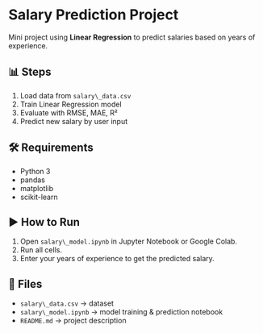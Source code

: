 # Salary Prediction Project

Mini project using **Linear Regression** to predict salaries based on years of experience.

## 📊 Steps
1. Load data from `salary\_data.csv`
2. Train Linear Regression model
3. Evaluate with RMSE, MAE, R²
4. Predict new salary by user input

## 🛠️ Requirements
- Python 3
- pandas
- matplotlib
- scikit-learn

## ▶️ How to Run
1. Open `salary\_model.ipynb` in Jupyter Notebook or Google Colab.
2. Run all cells.
3. Enter your years of experience to get the predicted salary.

## 📁 Files
- `salary\_data.csv` → dataset
- `salary\_model.ipynb` → model training & prediction notebook
- `README.md` → project description
